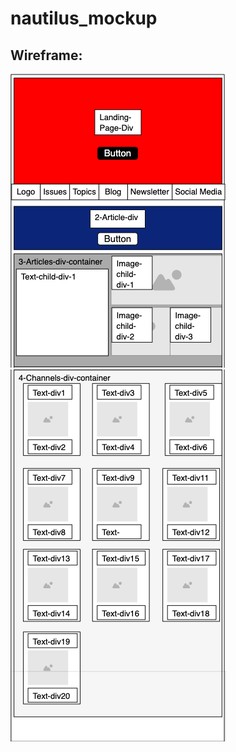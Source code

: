 # nautilus_mockup

## Wireframe:

![alt text](https://github.com/devrlora/nautilus_mockup/blob/master/nautilus_mockup-master/Wireframe1.png "Logo Title Text 1")
![alt text](https://github.com/devrlora/nautilus_mockup/blob/master/nautilus_mockup-master/Wireframe2.png "Logo Title Text 1")